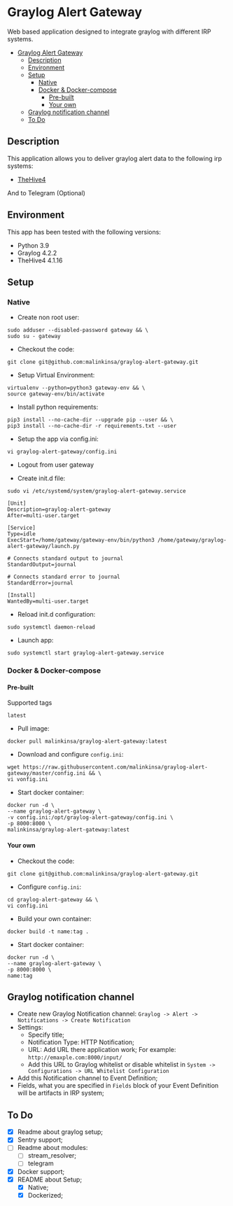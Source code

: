 # Graylog Alert Gateway

Web based application designed to integrate graylog with different IRP systems.

- [Graylog Alert Gateway](#graylog-alert-gateway)
  - [Description](#description)
  - [Environment](#environment)
  - [Setup](#setup)
    - [Native](#native)
    - [Docker & Docker-compose](#docker--docker-compose)
      - [Pre-built](#pre-built)
      - [Your own](#your-own)
  - [Graylog notification channel](#graylog-notification-channel)
  - [To Do](#to-do)

## Description
This application allows you to deliver graylog alert data to the following irp systems:
- [TheHive4](https://thehive-project.org)

And to Telegram (Optional)

## Environment

This app has been tested with the following versions:
- Python 3.9
- Graylog 4.2.2
- TheHive4 4.1.16

## Setup

### Native
- Create non root user:
```shell
sudo adduser --disabled-password gateway && \
sudo su - gateway
```

- Checkout the code:
```shell
git clone git@github.com:malinkinsa/graylog-alert-gateway.git
```

- Setup Virtual Environment:
```shell
virtualenv --python=python3 gateway-env && \
source gateway-env/bin/activate
```

- Install python requirements:
```shell
pip3 install --no-cache-dir --upgrade pip --user && \
pip3 install --no-cache-dir -r requirements.txt --user
```

- Setup the app via config.ini:
```shell
vi graylog-alert-gateway/config.ini
```

- Logout from user gateway

- Create init.d file:
```shell
sudo vi /etc/systemd/system/graylog-alert-gateway.service

[Unit]
Description=graylog-alert-gateway
After=multi-user.target

[Service]
Type=idle
ExecStart=/home/gateway/gateway-env/bin/python3 /home/gateway/graylog-alert-gateway/launch.py

# Connects standard output to journal
StandardOutput=journal

# Connects standard error to journal
StandardError=journal

[Install]
WantedBy=multi-user.target
```

- Reload init.d configuration:
```shell
sudo systemctl daemon-reload
```

- Launch app:
```shell
sudo systemctl start graylog-alert-gateway.service
```

### Docker & Docker-compose

#### Pre-built
Supported tags

```latest```

- Pull image:
```shell
docker pull malinkinsa/graylog-alert-gateway:latest
``` 
 - Download and configure ```config.ini```:
```shell
wget https://raw.githubusercontent.com/malinkinsa/graylog-alert-gateway/master/config.ini && \
vi vonfig.ini
```

- Start docker container:
```shell
docker run -d \
--name graylog-alert-gateway \
-v config.ini:/opt/graylog-alert-gateway/config.ini \
-p 8000:8000 \
malinkinsa/graylog-alert-gateway:latest
```

#### Your own

- Checkout the code:
```shell
git clone git@github.com:malinkinsa/graylog-alert-gateway.git
```

- Configure ```config.ini```:
```shell
cd graylog-alert-gateway && \
vi config.ini
```

- Build your own container:
```shell
docker build -t name:tag . 
```

- Start docker container:
```shell
docker run -d \
--name graylog-alert-gateway \
-p 8000:8000 \
name:tag
```

## Graylog notification channel

- Create new Graylog Notification channel: ```Graylog -> Alert -> Notifications -> Create Notification```
- Settings:
  - Specify title;
  - Notification Type: HTTP Notification;
  - URL: Add URL there application work; For example: ```http://emaxple.com:8000/input/```
  - Add this URL to Graylog whitelist or disable whitelist in ```System -> Configurations -> URL Whitelist Configuration```
- Add this Notification channel to Event Definition;
- Fields, what you are specified in ```Fields``` block of your Event Definition will be artifacts in IRP system;

## To Do
- [x] Readme about graylog setup;
- [x] Sentry support;
- [ ] Readme about modules:
  - [ ] stream_resolver;
  - [ ] telegram
- [x] Docker support;
- [x] README about Setup;
  - [x] Native;
  - [x] Dockerized;